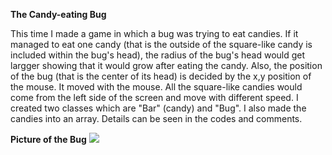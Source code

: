 **The Candy-eating Bug**

This time I made a game in which a bug was trying to eat candies. If it managed to eat one candy (that is the outside of the square-like candy is included within the bug's head), the radius of the bug's head would get largger showing that it would grow after eating the candy. Also, the position of the bug (that is the center of its head) is decided by the x,y position of the mouse. It moved with the mouse. All the square-like candies would come from the left side of the screen and move with different speed. I created two classes which are "Bar" (candy) and "Bug". I also made the candies into an array. Details can be seen in the codes and comments.

**Picture of the Bug**
![](april7pic)

